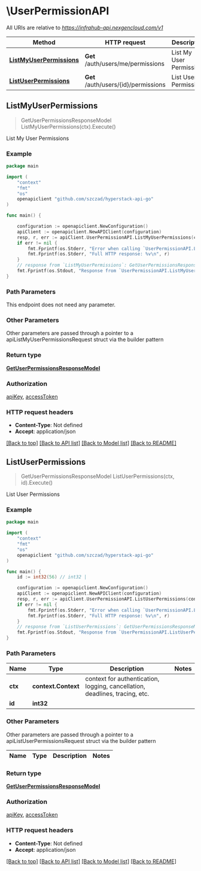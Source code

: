 # \UserPermissionAPI

All URIs are relative to *https://infrahub-api.nexgencloud.com/v1*

Method | HTTP request | Description
------------- | ------------- | -------------
[**ListMyUserPermissions**](UserPermissionAPI.md#ListMyUserPermissions) | **Get** /auth/users/me/permissions | List My User Permissions
[**ListUserPermissions**](UserPermissionAPI.md#ListUserPermissions) | **Get** /auth/users/{id}/permissions | List User Permissions



## ListMyUserPermissions

> GetUserPermissionsResponseModel ListMyUserPermissions(ctx).Execute()

List My User Permissions



### Example

```go
package main

import (
	"context"
	"fmt"
	"os"
	openapiclient "github.com/szczad/hyperstack-api-go"
)

func main() {

	configuration := openapiclient.NewConfiguration()
	apiClient := openapiclient.NewAPIClient(configuration)
	resp, r, err := apiClient.UserPermissionAPI.ListMyUserPermissions(context.Background()).Execute()
	if err != nil {
		fmt.Fprintf(os.Stderr, "Error when calling `UserPermissionAPI.ListMyUserPermissions``: %v\n", err)
		fmt.Fprintf(os.Stderr, "Full HTTP response: %v\n", r)
	}
	// response from `ListMyUserPermissions`: GetUserPermissionsResponseModel
	fmt.Fprintf(os.Stdout, "Response from `UserPermissionAPI.ListMyUserPermissions`: %v\n", resp)
}
```

### Path Parameters

This endpoint does not need any parameter.

### Other Parameters

Other parameters are passed through a pointer to a apiListMyUserPermissionsRequest struct via the builder pattern


### Return type

[**GetUserPermissionsResponseModel**](GetUserPermissionsResponseModel.md)

### Authorization

[apiKey](../README.md#apiKey), [accessToken](../README.md#accessToken)

### HTTP request headers

- **Content-Type**: Not defined
- **Accept**: application/json

[[Back to top]](#) [[Back to API list]](../README.md#documentation-for-api-endpoints)
[[Back to Model list]](../README.md#documentation-for-models)
[[Back to README]](../README.md)


## ListUserPermissions

> GetUserPermissionsResponseModel ListUserPermissions(ctx, id).Execute()

List User Permissions



### Example

```go
package main

import (
	"context"
	"fmt"
	"os"
	openapiclient "github.com/szczad/hyperstack-api-go"
)

func main() {
	id := int32(56) // int32 | 

	configuration := openapiclient.NewConfiguration()
	apiClient := openapiclient.NewAPIClient(configuration)
	resp, r, err := apiClient.UserPermissionAPI.ListUserPermissions(context.Background(), id).Execute()
	if err != nil {
		fmt.Fprintf(os.Stderr, "Error when calling `UserPermissionAPI.ListUserPermissions``: %v\n", err)
		fmt.Fprintf(os.Stderr, "Full HTTP response: %v\n", r)
	}
	// response from `ListUserPermissions`: GetUserPermissionsResponseModel
	fmt.Fprintf(os.Stdout, "Response from `UserPermissionAPI.ListUserPermissions`: %v\n", resp)
}
```

### Path Parameters


Name | Type | Description  | Notes
------------- | ------------- | ------------- | -------------
**ctx** | **context.Context** | context for authentication, logging, cancellation, deadlines, tracing, etc.
**id** | **int32** |  | 

### Other Parameters

Other parameters are passed through a pointer to a apiListUserPermissionsRequest struct via the builder pattern


Name | Type | Description  | Notes
------------- | ------------- | ------------- | -------------


### Return type

[**GetUserPermissionsResponseModel**](GetUserPermissionsResponseModel.md)

### Authorization

[apiKey](../README.md#apiKey), [accessToken](../README.md#accessToken)

### HTTP request headers

- **Content-Type**: Not defined
- **Accept**: application/json

[[Back to top]](#) [[Back to API list]](../README.md#documentation-for-api-endpoints)
[[Back to Model list]](../README.md#documentation-for-models)
[[Back to README]](../README.md)


